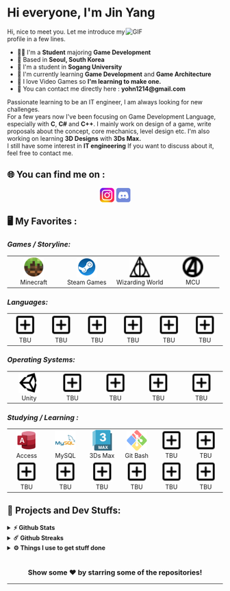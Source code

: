 # Hi everyone, I'm Jin Yang
<img align="right" alt="GIF" src="https://github.com/abhisheknaiidu/abhisheknaiidu/blob/master/code.gif?raw=true" width="45%" />
<p width="45%">
Hi, nice to meet you. Let me introduce my profile in a few lines.
  <ul>
    <li>👨‍🔧 I'm a <b>Student</b> majoring <b>Game Development</b></li>
    <li>📍 Based in <b>Seoul, South Korea</b></li>
    <li>🏢 I'm a student in <b>Sogang University</b></li>
    <li>🌱 I'm currently learning <b>Game Development</b> and <b>Game Architecture</b></li>
    <li>💬 I love Video Games so <b>I'm learning to make one.</b></li>
    <li>📮 You can contact me directly here : <b>yohn1214@gmail.com</b>
  </ul>
Passionate learning to be an IT engineer, I am always looking for new challenges.
<br>For a few years now I've been focusing on Game Development Language, especially with <b>C</b>, <b>C#</b> and <b>C++</b>. I mainly work on design of a game, write proposals about the concept, core mechanics, level design etc. I'm also working on learning <b>3D Designs</b> with <b>3Ds Max.</b><br> I still have some interest in <b>IT engineering</b>
If you want to discuss about it, feel free to contact me.
</p>

## 🌐 You can find me on :
<p align="center">
  <a href="https://www.instagram.com/jinyang._.1214/" target="_blank"><img alt="Jin Yang Instagram" src="icons/instagramicon.png" width="7%" align=middle></a>
  <a href="https://twitter.com/linit_io/" target="_blank"><img alt="Jin Yang Discord" src="icons/discordicon.svg" width="6.5%" align=middle></a>
</p>

## 🖥️ My Favorites :

<p align="right">
  <h3><i>Games / Storyline:</i></h3>
  <table>
  <tr border: none;>
    <td align="center" width="110">
      <a href="">
        <img src="icons/minecrafticon.svg" width="48" height="48" alt="Minecraft" />
      </a>
      <br>Minecraft
    </td>	  
    <td align="center" width="110">
      <a href="">
        <img src="icons/steamicon.svg" width="48" height="48" alt="Steam Games" />
      </a>
      <br>Steam Games
    </td>
    <td align="center" width="110">
      <a href="">
        <img src="icons/harrypottericon.svg" width="48" height="48" alt="Wizarding World" />
      </a>
      <br>Wizarding World
    </td>
    <td align="center" width="110">
      <a href="">
        <img src="icons/marvelicon.svg" width="48" height="48" alt="MCU" />
      </a>
      <br>MCU
    </td>
  </tr>
</table>
<p>
  <h3><i>Languages:</i></h3>
  <table>
  <tr border: none;>
   <td align="center" width="110">
      <a href="">
        <img src="icons/addicon.svg" width="48" height="48" alt="ToBeUpdated" />
      </a>
      <br>TBU
    </td>
    <td align="center" width="110">
      <a href="">
        <img src="icons/addicon.svg" width="48" height="48" alt="ToBeUpdated" />
      </a>
      <br>TBU
    </td>
    <td align="center" width="110">
      <a href="">
        <img src="icons/addicon.svg" width="48" height="48" alt="ToBeUpdated" />
      </a>
      <br>TBU
    </td>
    <td align="center" width="110">
      <a href="">
        <img src="icons/addicon.svg" width="48" height="48" alt="ToBeUpdated" />
      </a>
      <br>TBU
    </td>
    <td align="center" width="110">
      <a href="">
        <img src="icons/addicon.svg" width="48" height="48" alt="ToBeUpdated" />
      </a>
      <br>TBU
    </td>
    <td align="center" width="110">
      <a href="">
        <img src="icons/addicon.svg" width="48" height="48" alt="ToBeUpdated" />
      </a>
      <br>TBU
    </td>
  </tr>
</table>
</p>
<p>
  <h3><i>Operating Systems:</i></h3>
  <table>
  <tr border: none;>
    <td align="center" width="110">
      <a href="">
        <img src="icons/unityicon.svg" width="48" height="48" alt="Unity" />
      </a>
      <br>Unity
    </td>	  
    <td align="center" width="110">
      <a href="">
        <img src="icons/addicon.svg" width="48" height="48" alt="ToBeUpdated" />
      </a>
      <br>TBU
    </td>
    <td align="center" width="110">
      <a href="">
        <img src="icons/addicon.svg" width="48" height="48" alt="ToBeUpdated" />
      </a>
      <br>TBU
    </td>
    <td align="center" width="110">
      <a href="">
        <img src="icons/addicon.svg" width="48" height="48" alt="ToBeUpdated" />
      </a>
      <br>TBU
    </td>
    <td align="center" width="110">
      <a href="">
        <img src="icons/addicon.svg" width="48" height="48" alt="ToBeUpdated" />
      </a>
      <br>TBU
    </td>
  </tr>
</table>
</p>
<p>
  <h3><i>Studying / Learning :</i></h3>
  <table>
  <tr border: none;>
    <td align="center" width="110">
      <a href="">
        <img src="icons/accessicon.svg" width="48" height="48" alt="Access" />
      </a>
      <br>Access
    </td>	  
    <td align="center" width="110">
      <a href="">
        <img src="icons/mysqlicon.svg" width="48" height="48" alt="MySQL" />
      </a>
      <br>MySQL
    </td>
    <td align="center" width="110">
      <a href="">
        <img src="icons/3dsmaxicon.webp" width="48" height="48" alt="3Ds Max" />
      </a>
      <br>3Ds Max
    </td>
    <td align="center" width="110">
      <a href="">
        <img src="icons/gitbashicon.svg" width="48" height="48" alt="GitBash" />
      </a>
      <br>Git Bash
    </td>
    <td align="center" width="110">
      <a href="">
        <img src="icons/addicon.svg" width="48" height="48" alt="ToBeUpdated" />
      </a>
      <br>TBU
    </td>
    <td align="center" width="110">
      <a href="">
        <img src="icons/addicon.svg" width="48" height="48" alt="ToBeUpdated" />
      </a>
      <br>TBU
    </td>
  </tr>
  <tr>
    <td align="center" width="110">
      <a href="">
        <img src="icons/addicon.svg" width="48" height="48" alt="ToBeUpdated" />
      </a>
      <br>TBU
    </td>	  
    <td align="center" width="110">
      <a href="">
        <img src="icons/addicon.svg" width="48" height="48" alt="ToBeUpdated" />
      </a>
      <br>TBU
    </td>
    <td align="center" width="110">
      <a href="">
        <img src="icons/addicon.svg" width="48" height="48" alt="ToBeUpdated" />
      </a>
      <br>TBU
    </td>
    <td align="center" width="110">
      <a href="">
        <img src="icons/addicon.svg" width="48" height="48" alt="ToBeUpdated" />
      </a>
      <br>TBU
    </td>
    <td align="center" width="110">
      <a href="">
        <img src="icons/addicon.svg" width="48" height="48" alt="ToBeUpdated" />
      </a>
      <br>TBU
    </td>
    <td align="center" width="110">
      <a href="">
        <img src="icons/addicon.svg" width="48" height="48" alt="ToBeUpdated" />
      </a>
      <br>TBU
    </td>
  </tr>
</table>
</p>

## 🚧 Projects and Dev Stuffs:

<details>	
  <summary><b>⚡ Github Stats</b></summary>
	
  <br />
  <img height="180em" src="https://github-readme-stats.vercel.app/api?username=JYGgiri&show_icons=true&hide_border=true&&count_private=true&include_all_commits=true" />
  <img height="180em" src="https://github-readme-stats.vercel.app/api/top-langs/?username=JYGgiri&exclude_repo=KNN-Image-Classification&show_icons=true&hide_border=true&layout=compact&langs_count=8"/>
</details>

<details>	
  <summary><b>☄️ Github Streaks</b></summary>

  <br />
  <img height="180em" src="https://github-readme-streak-stats.herokuapp.com/?user=JYGgiri&hide_border=true" />
</details>
 
<details>	
  <br />
  <summary><b>⚙️ Things I use to get stuff done</b></summary>
  	<ul>
  	    <li><b>OS:</b> Windows OS</li>
	    <li><b>Laptop: </b> Samsung Gram 16inch"</li>
  	    <li><b>Browser: </b> Google Chrome Browser</li>
	    <li><b>Terminal: </b> </li>
	    <li><b>Code Editor:</b> VSCode, Notepad++</li>
	    <li><b>To Stay Updated:</b> N/A</li>
	</ul>	
</details>

#

<div align="center">

### Show some ❤️ by starring some of the repositories!

</div>

------
